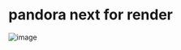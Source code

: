 # pandora next for render
![image](https://github.com/renqabs/pdrn1/assets/130155002/8bfbb94d-5eeb-4410-a015-44126bfc9eb4)
